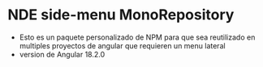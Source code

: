 # NDE side-menu MonoRepository
- Esto es un paquete personalizado de NPM para que sea reutilizado en multiples proyectos de angular que requieren un menu lateral
- version de Angular 18.2.0
